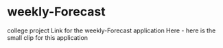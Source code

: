 # weekly-Forecast
college project
Link for the weekly-Forecast application Here -
here is the small clip for this application





